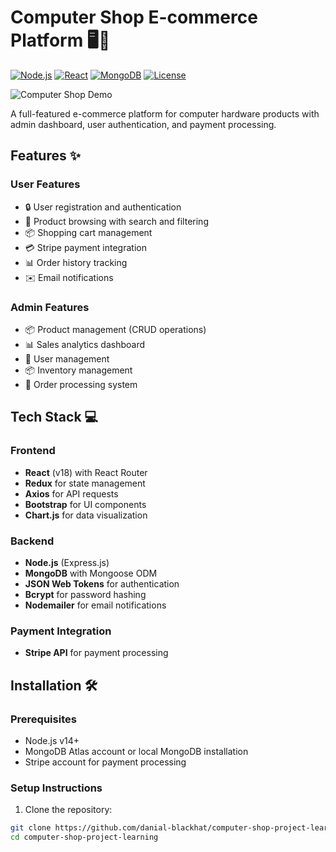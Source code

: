 # Computer Shop E-commerce Platform 🖥️🛒

[![Node.js](https://img.shields.io/badge/Node.js-14.x%2B-brightgreen)](https://nodejs.org/)
[![React](https://img.shields.io/badge/React-18.x-blue)](https://reactjs.org/)
[![MongoDB](https://img.shields.io/badge/MongoDB-5.0%2B-green)](https://www.mongodb.com/)
[![License](https://img.shields.io/badge/License-MIT-blue.svg)](https://opensource.org/licenses/MIT)

![Computer Shop Demo](https://raw.githubusercontent.com/danial-blackhat/computer-shop-project-learning/main/screenshots/dashboard.png)

A full-featured e-commerce platform for computer hardware products with admin dashboard, user authentication, and payment processing.

## Features ✨

### User Features
- 🔒 User registration and authentication
- 🛒 Product browsing with search and filtering
- 📦 Shopping cart management
- 💳 Stripe payment integration
- 📊 Order history tracking
- ✉️ Email notifications

### Admin Features
- 📦 Product management (CRUD operations)
- 📊 Sales analytics dashboard
- 👥 User management
- 📦 Inventory management
- 📝 Order processing system

## Tech Stack 💻

### Frontend
- **React** (v18) with React Router
- **Redux** for state management
- **Axios** for API requests
- **Bootstrap** for UI components
- **Chart.js** for data visualization

### Backend
- **Node.js** (Express.js)
- **MongoDB** with Mongoose ODM
- **JSON Web Tokens** for authentication
- **Bcrypt** for password hashing
- **Nodemailer** for email notifications

### Payment Integration
- **Stripe API** for payment processing

## Installation 🛠️

### Prerequisites
- Node.js v14+
- MongoDB Atlas account or local MongoDB installation
- Stripe account for payment processing

### Setup Instructions

1. Clone the repository:
```bash
git clone https://github.com/danial-blackhat/computer-shop-project-learning.git
cd computer-shop-project-learning
